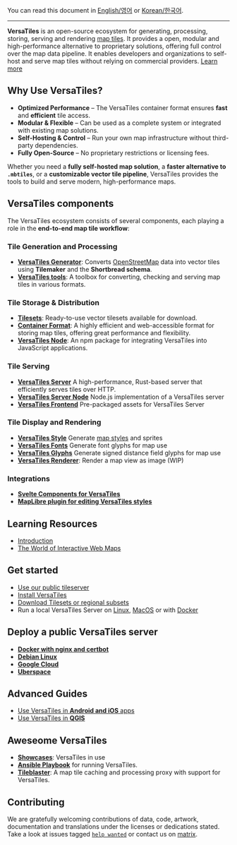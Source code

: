 You can read this document in [English/영어](README.md) or [Korean/한국어](README.ko.md).

---

**VersaTiles** is an open-source ecosystem for generating, processing, storing, serving and rendering [map tiles](basics/web_maps.md).
It provides a open, modular and high-performance alternative to proprietary solutions, offering full control over the map data pipeline.
It enables developers and organizations to self-host and serve map tiles without relying on commercial providers.
[Learn more](basics/versatiles.md)



## Why Use VersaTiles?

- **Optimized Performance** – The VersaTiles container format ensures **fast** and **efficient** tile access.
- **Modular & Flexible** – Can be used as a complete system or integrated with existing map solutions.
- **Self-Hosting & Control** – Run your own map infrastructure without third-party dependencies.
- **Fully Open-Source** – No proprietary restrictions or licensing fees.

Whether you need a **fully self-hosted map solution**, a **faster alternative to `.mbtiles`**, or a **customizable
vector tile pipeline**, VersaTiles provides the tools to build and serve modern, high-performance maps.



## VersaTiles components

The VersaTiles ecosystem consists of several components, each playing a role in the **end-to-end map tile workflow**:

### Tile Generation and Processing

- **[VersaTiles Generator](https://github.com/versatiles-org/versatiles-generator)**: Converts [OpenStreetMap](https://www.openstreetmap.org/) data into vector tiles using **Tilemaker** and the **Shortbread schema**.
- **[VersaTiles tools](https://github.com/versatiles-org/versatiles-rs)**: A toolbox for converting, checking and serving map tiles in various formats.

### Tile Storage & Distribution

- **[Tilesets](basics/tilesets.md)**: Ready-to-use vector tilesets available for download.
- **[Container Format](compendium/specification_container.md)**: A highly efficient and web-accessible format for storing map tiles, offering great performance and flexibility.
- **[VersaTiles Node](https://github.com/versatiles-org/node-versatiles-container)**: An npm package for integrating VersaTiles into JavaScript applications.

### Tile Serving

- **[VersaTiles Server](basics/versatiles_server.md)** A high-performance, Rust-based server that efficiently serves tiles over HTTP.
- **[VersaTiles Server Node](https://github.com/versatiles-org/node-versatiles-server)** Node.js implementation of a VersaTiles server
- **[VersaTiles Frontend](basics/frontend.md)** Pre-packaged assets for VersaTiles Server
<!-- - **VersaTiles Caching** (TBD) -->

### Tile Display and Rendering

- **[VersaTiles Style](https://github.com/versatiles-org/versatiles-style)** Generate [map styles](https://maplibre.org/maplibre-style-spec/) and sprites
- **[VersaTiles Fonts](https://github.com/versatiles-org/versatiles-fonts)** Generate font glyphs for map use
- **[VersaTiles Glyphs](https://github.com/versatiles-org/versatiles-glyphs-rs)** Generate signed distance field glyphs for map use
- **[VersaTiles Renderer](https://github.com/versatiles-org/versatiles-renderer)**: Render a map view as image (WIP)

### Integrations

- **[Svelte Components for VersaTiles](https://github.com/versatiles-org/node-versatiles-svelte)**
- **[MapLibre plugin for editing VersaTiles styles](https://github.com/versatiles-org/maplibre-versatiles-styler)**



## Learning Resources

- [Introduction](compendium/introduction.md)
- [The World of Interactive Web Maps](basics/web_maps.md)

## Get started

- [Use our public tileserver](guides/use_tiles_versatiles_org.md)
- [Install VersaTiles](guides/install_versatiles.md)
- [Download Tilesets or regional subsets](guides/download_tiles.md)
- Run a local VersaTiles Server on [Linux](guides/local_server_debian.md), [MacOS](guides/local_server_mac.md) or with [Docker](guides/local_server_docker.md)

## Deploy a public VersaTiles server

- [**Docker with nginx and certbot**](guides/deploy_using_docker.md)
- [**Debian Linux**](guides/deploy_on_debian.md)
- [**Google Cloud**](guides/deploy_in_google_cloud.md)
- [**Uberspace**](guides/deploy_on_uberspace.md)
<!--
- **Digital Ocean**
- **Kubernetes**
- **Raspberry Pi**
- **AWS**
-->

## Advanced Guides

- [Use VersaTiles in **Android and iOS** apps](guides/what_about_mobile.md)
- [Use VersaTiles in **QGIS**](guides/use_versatiles_in_qgis.md)
<!-- - *How to add maps into your mobile app with maximum privacy, e.g. by including a server into your app?* -->



## Aweseome VersaTiles

- **[Showcases](compendium/show_cases.md)**: VersaTiles in use
- **[Ansible Playbook](https://github.com/mother-of-all-self-hosting/mash-playbook/blob/main/docs/services/versatiles.md)** for running VersaTiles.
- **[Tileblaster](https://github.com/yetzt/tileblaster)**: A map tile caching and processing proxy with support for VersaTiles.


## Contributing

We are gratefully welcoming contributions of data, code, artwork, documentation and translations under the licenses or dedications stated.
Take a look at issues tagged [`help wanted`](https://github.com/search?q=org%3Aversatiles-org+label%3A%22help+wanted%22+state%3Aopen&type=issues) or contact us on [matrix](https://matrix.to/#/#versatiles:matrix.org).
